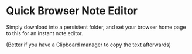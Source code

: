 # Quick Browser Note Editor

Simply download into a persistent folder, and set your browser home page to this for an instant note editor.

(Better if you have a Clipboard manager to copy the text afterwards)